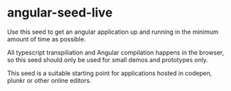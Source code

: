 angular-seed-live
===

Use this seed to get an angular application up and running in
the minimum amount of time as possible.

All typescript transpiliation and Angular compilation happens in
the browser, so this seed should only be used for small demos and
prototypes only.

This seed is a suitable starting point for applications hosted in
codepen, plunkr or other online editors.
